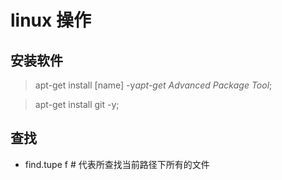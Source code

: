 # linux 操作

## 安装软件

  >apt-get install [name] -y*apt-get   Advanced Package Tool*;

  >apt-get install git -y;

## 查找

- find.tupe f # 代表所查找当前路径下所有的文件